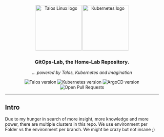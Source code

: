 <div align="center">
  <img src="./docs/assets/talos.svg" alt="Talos Linux logo" width="150" height="150">
  <img src="./docs/assets/kubernetes.svg" alt="Kubernetes logo" width="150" height="150">
</div>

<div align=center>

### GitOps-Lab, the Home-Lab Repository.

_... powered by Talos, Kubernetes and imagination_

</div>

<div align="center">
  <img src="https://img.shields.io/badge/v1.7.1-a?style=for-the-badge&logo=talos&logoColor=fff&label=Talos&labelColor=302d41&color=cba6f7" alt="Talos version">
  <img src="https://img.shields.io/badge/v1.30.0-a?url=https%3A%2F%2Fkromgo.cjsolsen.com%2Fquery%3Fformat%3Dendpoint%26metric%3Dkubernetes_version&style=for-the-badge&logo=kubernetes&logoColor=fff&label=Kubernetes&labelColor=302d41&color=cba6f7" alt="Kubernetes version">
  <img src="https://img.shields.io/badge/ArgoCD-v2.10.6-cba6f7?logo=argo&logoColor=fff&style=for-the-badge&labelColor=302D41" alt="ArgoCD version">
  <img src="https://img.shields.io/github/issues-pr/the-sec/gitops-lab?logo=github&color=f2cdcd&logoColor=fff&style=for-the-badge&labelColor=302d41" alt="Open Pull Requests">
</div>

---

## Intro
Due to my hunger in search of more insight, more knowledge and more power, there are multiple clusters in this repo. We use environment per Folder vs the environment per branch. We might be crazy but not insane ;)
